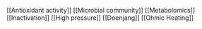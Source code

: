 [[Antioxidant activity]]
[[Microbial community]]
[[Metabolomics]]
[[Inactivation]]
[[High pressure]]
[[Doenjang]]
[[Ohmic Heating]]
